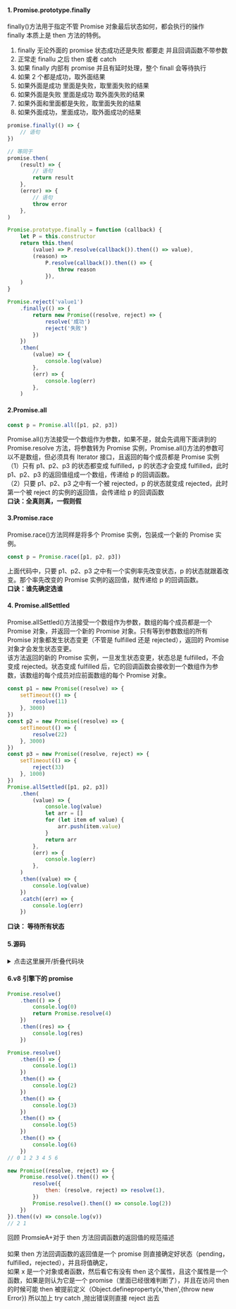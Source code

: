 #### 1. Promise.prototype.finally

finally()方法用于指定不管 Promise 对象最后状态如何，都会执行的操作<br />finally 本质上是 then 方法的特例。

1. finally 无论外面的 promise 状态成功还是失败 都要走 并且回调函数不带参数
2. 正常走 finallu 之后 then 或者 catch
3. 如果 finally 内部有 promise 并且有延时处理，整个 finall 会等待执行
4. 如果 2 个都是成功，取外面结果
5. 如果外面是成功 里面是失败，取里面失败的结果
6. 如果外面是失败 里面是成功 取外面失败的结果
7. 如果外面和里面都是失败，取里面失败的结果
8. 如果外面成功，里面成功，取外面成功的结果

```javascript
promise.finally(() => {
	// 语句
})

// 等同于
promise.then(
	(result) => {
		// 语句
		return result
	},
	(error) => {
		// 语句
		throw error
	},
)
```

```javascript
Promise.prototype.finally = function (callback) {
	let P = this.constructor
	return this.then(
		(value) => P.resolve(callback()).then(() => value),
		(reason) =>
			P.resolve(callback()).then(() => {
				throw reason
			}),
	)
}
```

```javascript
Promise.reject('value1')
	.finally(() => {
		return new Promise((resolve, reject) => {
			resolve('成功')
			reject('失败')
		})
	})
	.then(
		(value) => {
			console.log(value)
		},
		(err) => {
			console.log(err)
		},
	)
```

#### 2.Promise.all

```javascript
const p = Promise.all([p1, p2, p3])
```

Promise.all()方法接受一个数组作为参数，如果不是，就会先调用下面讲到的 Promise.resolve 方法，将参数转为 Promise 实例，Promise.all()方法的参数可以不是数组，但必须具有 Iterator 接口，且返回的每个成员都是 Promise 实例<br />（1）只有 p1、p2、p3 的状态都变成 fulfilled，p 的状态才会变成 fulfilled，此时 p1、p2、p3 的返回值组成一个数组，传递给 p 的回调函数。<br />（2）只要 p1、p2、p3 之中有一个被 rejected，p 的状态就变成 rejected，此时第一个被 reject 的实例的返回值，会传递给 p 的回调函数<br />**口诀：全真则真，一假则假**

#### 3.Promise.race

Promise.race()方法同样是将多个 Promise 实例，包装成一个新的 Promise 实例。

```javascript
const p = Promise.race([p1, p2, p3])
```

上面代码中，只要 p1、p2、p3 之中有一个实例率先改变状态，p 的状态就跟着改变。那个率先改变的 Promise 实例的返回值，就传递给 p 的回调函数。<br />**口诀：谁先确定选谁**

#### 4. Promise.allSettled

Promise.allSettled()方法接受一个数组作为参数，数组的每个成员都是一个 Promise 对象，并返回一个新的 Promise 对象。只有等到参数数组的所有 Promise 对象都发生状态变更（不管是 fulfilled 还是 rejected），返回的 Promise 对象才会发生状态变更。<br />该方法返回的新的 Promise 实例，一旦发生状态变更，状态总是 fulfilled，不会变成 rejected。状态变成 fulfilled 后，它的回调函数会接收到一个数组作为参数，该数组的每个成员对应前面数组的每个 Promise 对象。

```javascript
const p1 = new Promise((resolve) => {
	setTimeout(() => {
		resolve(11)
	}, 3000)
})
const p2 = new Promise((resolve) => {
	setTimeout(() => {
		resolve(22)
	}, 3000)
})
const p3 = new Promise((resolve, reject) => {
	setTimeout(() => {
		reject(33)
	}, 1000)
})
Promise.allSettled([p1, p2, p3])
	.then(
		(value) => {
			console.log(value)
			let arr = []
			for (let item of value) {
				arr.push(item.value)
			}
			return arr
		},
		(err) => {
			console.log(err)
		},
	)
	.then((value) => {
		console.log(value)
	})
	.catch((err) => {
		console.log(err)
	})
```

**口诀： 等待所有状态**

#### 5.源码

<details>
<summary>点击这里展开/折叠代码块</summary>

```javascript
const PENDING = 'PENDING',
	FULFILLED = 'FULFILLED',
	REJECTED = 'REJECTED'

const resolvePromise = function (promise2, x, resolve, reject) {
	if (promise2 === x) {
		return reject(
			new TypeError('Chaining cycle detected for promise #<MyPromise>'),
		)
	}

	let called = false
	if ((typeof x === 'object' && x !== null) || typeof x === 'function') {
		let then = x.then
		// 这里使用try的原因是访问x的then方法它有可能被劫持然后抛错
		// Object.defineProperty(x,'then',{throw new Error("this is a error")})
		try {
			if (typeof then === 'function') {
				then.call(
					x,
					(y) => {
						if (called) return
						called = true
						resolvePromise(promise2, y, resolve, reject)
					},
					(r) => {
						if (called) return
						called = true
						reject(r)
					},
				)
			} else {
				resolve(x)
			}
		} catch (e) {
			if (called) return
			called = true
			reject(e)
		}
	} else {
		resolve(x)
	}
}

class MyPromise {
	constructor(excutor) {
		this.status = PENDING
		this.value = undefined
		this.reason = undefined
		this.onResolveCallbacks = []
		this.onRejectedCallbacks = []

		const resolve = (value) => {
			if (value instanceof MyPromise) {
				value.then(resolve, reject)
				return
			}

			if (this.status === PENDING) {
				this.status = FULFILLED
				this.value = value
				this.onResolveCallbacks.forEach((fn) => fn())
			}
		}

		const reject = (reason) => {
			if (this.status === PENDING) {
				this.status = REJECTED
				this.reason = reason
				this.onRejectedCallbacks.forEach((fn) => fn())
			}
		}

		try {
			excutor(resolve, reject)
		} catch (e) {
			reject(e)
		}
	}
	then(onFulfilled, onRejected) {
		onFulfilled =
			typeof onFulfilled === 'function' ? onFulfilled : (value) => value
		onRejected =
			typeof onRejected === 'function'
				? onRejected
				: (reason) => {
						throw reason
				  }

		let promise2 = new MyPromise((resolve, reject) => {
			if (this.status === FULFILLED) {
				setTimeout(() => {
					try {
						let x = onFulfilled(this.value)
						resolvePromise(promise2, x, resolve, reject)
					} catch (e) {
						reject(e)
					}
				})
			}

			if (this.status === REJECTED) {
				setTimeout(() => {
					try {
						let x = onRejected(this.reason)
						resolvePromise(promise2, x, resolve, reject)
					} catch (e) {
						reject(e)
					}
				})
			}

			if (this.status === PENDING) {
				this.onResolveCallbacks.push(() => {
					setTimeout(() => {
						try {
							let x = onFulfilled(this.value)
							resolvePromise(promise2, x, resolve, reject)
						} catch (e) {
							reject(e)
						}
					})
				})

				this.onRejectedCallbacks.push(() => {
					setTimeout(() => {
						try {
							let x = onRejected(this.reason)
							resolvePromise(promise2, x, resolve, reject)
						} catch (e) {
							reject(e)
						}
					})
				})
			}
		})
		return promise2
	}
	catch(callbackErros) {
		return this.then(null, callbackErros)
	}

	finally(finallyCallback) {
		return this.then(
			// value 和 reason 是上一个promise的值，我们需要缓存下来
			(value) => {
				return MyPromise.resolve(finallyCallback()).then(() => value)
			},
			(reason) => {
				console.log(reason)
				return MyPromise.resolve(finallyCallback()).then(() => {
					throw reason
				})
			},
		)
	}

	static resolve(value) {
		return new MyPromise((resolve, reject) => {
			resolve(value)
		})
	}

	static reject(reason) {
		return new MyPromise((resolve, reject) => {
			reject(reason)
		})
	}

	static all(promiseArr) {
		if (!isIterable(promiseArr)) {
			let type = typeof promiseArr
			throw TypeError(`${type} is not a iterable (cannot read property Symbol(Symbol.iterator))
    at Function.all (<anonymous>)`)
		}
		let resArr = [],
			idx = 0
		return new Promise((resolve, reject) => {
			promiseArr.map((promise, index) => {
				if (isPromise(promise)) {
					promise.then((res) => {
						formatArr(res, index, resolve)
					}, reject)
				} else {
					formatArr(promise, index, resolve)
				}
			})
		})

		function formatArr(value, index, resolve) {
			resArr[index] = value
			// if(resArr.length ===promiseArr.length) 在某些时刻不正确，比如数组最后一项先执行完 数组就为[empty,empty,value]
			if (++idx === promiseArr.length) {
				resolve(resArr)
			}
		}
	}

	static allSettled(promiseArr) {
		let resArr = [],
			idx = 0
		if (!isIterable(promiseArr)) {
			throw new TypeError(`${promiseArr} is not a iterable`)
		}
		return new Promise((resolve, reject) => {
			if (promiseArr.length === 0) {
				resolve([])
			}
			promiseArr.forEach((promise, index) => {
				if (isPromise(promise)) {
					promise.then(
						(value) => {
							formatResArr('fulfilled', promise, index, resolve)
						},
						(reason) => {
							formatResArr('rejected', reason, index, resolve)
						},
					)
				} else {
					//普通值
					formatResArr('fulfilled', promise, index, resolve)
				}
			})
		})

		function formatResArr(status, value, index, resolve) {
			switch (status) {
				case 'fulfilled':
					resArr[index] = {
						status,
						value,
					}
					break
				case 'rejected':
					resArr[index] = {
						status,
						reason: value,
					}
					break
				default:
					break
			}
			if (++idx === promiseArr.length) {
				resolve(resArr)
			}
		}
	}

	static race(promiseArr) {
		if (!isIterable(promiseArr)) {
			let type = typeof promiseArr
			throw TypeError(`${type} is not a iterable (cannot read property Symbol(Symbol.iterator))
    at Function.all (<anonymous>)`)
		}
		return new Promise((resolve, reject) => {
			promiseArr.forEach((promise) => {
				if (isPromise(promise)) {
					promise.then(resolve, reject)
				} else {
					resolve(promise)
				}
			})
		})
	}
}

function isPromise(x) {
	if ((typeof x === 'object' && x !== null) || typeof x === 'function') {
		let then = x.then
		return typeof then === 'function'
	}
	return false
}

function isIterable(value) {
	return (
		value !== null &&
		value !== undefined &&
		typeof value[Symbol.iterator] === 'function'
	)
}
// MyPromise.defer = MyPromise.deferred = function () {
//     let dfd = {}
//     dfd.promise = new MyPromise((resolve, reject) => {
//         dfd.resolve = resolve
//         dfd.reject = reject
//     })
//     return dfd
// }
// module.exports = MyPromise
```

</details>

#### 6.v8 引擎下的 promise

```javascript
Promise.resolve()
	.then(() => {
		console.log(0)
		return Promise.resolve(4)
	})
	.then((res) => {
		console.log(res)
	})

Promise.resolve()
	.then(() => {
		console.log(1)
	})
	.then(() => {
		console.log(2)
	})
	.then(() => {
		console.log(3)
	})
	.then(() => {
		console.log(5)
	})
	.then(() => {
		console.log(6)
	})
// 0 1 2 3 4 5 6
```

```javascript
new Promise((resolve, reject) => {
	Promise.resolve().then(() => {
		resolve({
			then: (resolve, reject) => resolve(1),
		})
		Promise.resolve().then(() => console.log(2))
	})
}).then((v) => console.log(v))
// 2 1
```

回顾 PromsieA+对于 then 方法回调函数的返回值的规范描述<br /><br />如果 then 方法回调函数的返回值是一个 promise 则直接确定好状态（pending，fulfilled，rejected），并且将值确定，<br />如果 x 是一个对象或者函数，然后看它有没有 then 这个属性，且这个属性是一个函数，如果是则认为它是一个 promise（里面已经很难判断了），并且在访问 then 的时候可能 then 被提前定义（Object.defineproperty(x,'then',{throw new Error}) 所以加上 try catch ,抛出错误则直接 reject 出去
